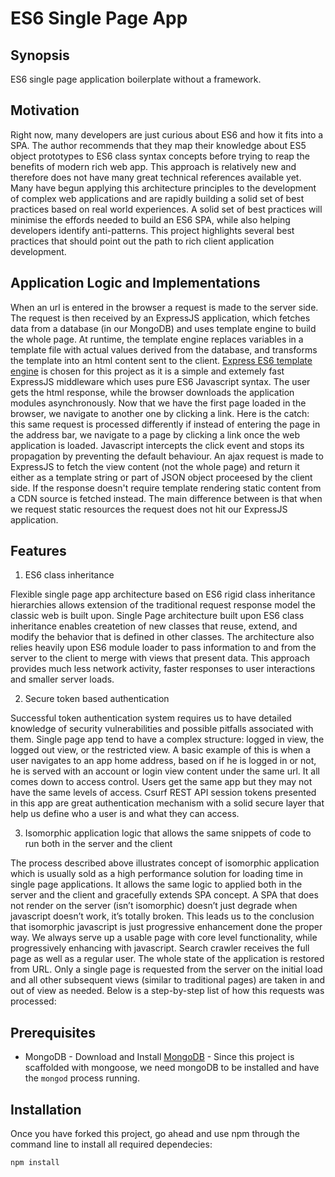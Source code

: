 
# ES6 Single Page App
## Synopsis
ES6 single page application boilerplate without a framework.
## Motivation
Right now, many developers are just curious about ES6 and how it fits into a SPA. The author recommends that they map their knowledge about ES5 object prototypes to ES6 class syntax concepts before trying to reap the benefits of modern rich web app. This approach is relatively new and therefore does not have many great technical references available yet. Many have begun applying this architecture principles to the development of complex web applications and are rapidly building a solid set of best practices based on real world experiences. A solid set of best practices will minimise the effords needed to build an ES6 SPA, while also helping developers identify anti-patterns. This project highlights several best practices that should point out the path to rich client application development.
## Application Logic and Implementations
When an url is entered in the browser a request is made to the server side. The request is then received by an ExpressJS application, which fetches data from a database (in our MongoDB) and uses template engine to build the whole page. At runtime, the template engine replaces variables in a template file with actual values derived from the database, and transforms the template into an html content sent to the client. [Express ES6 template engine](https://www.npmjs.com/package/express-es6-template-engine) is chosen for this project as it is a simple and extemely fast ExpressJS middleware which uses pure ES6 Javascript syntax.
The user gets the html response, while the browser downloads the application modules asynchronously.
Now that we have the first page loaded in the browser, we navigate to another one by clicking a link. Here is the catch: this same request is processed differently if instead of entering the page in the address bar, we navigate to a page by clicking a link once the web application is loaded. Javascript intercepts the click event and stops its propagation by preventing the default behaviour. An ajax request is made to ExpressJS to fetch the view content (not the whole page) and return it either as a template string or part of JSON object proceesed by the client side. If the response doesn't require template rendering static content from a CDN source is fetched instead. The main difference between is that when we request static resources the request does not hit our ExpressJS application.
## Features

1. ES6 class inheritance

  Flexible single page app architecture based on ES6 rigid class inheritance hierarchies allows extension of the traditional request response model the classic web is built upon. Single Page architecture built upon ES6 class inheritance enables createtion of new classes that reuse, extend, and modify the behavior that is defined in other classes. The architecture also relies heavily upon ES6 module loader to pass information to and from the server to the client to merge with views that present data. This approach provides much less network activity, faster responses to user interactions and smaller server loads.

2. Secure token based authentication

  Successful token authentication system requires us to have detailed knowledge of security vulnerabilities and possible pitfalls associated with them. Single page app tend to have a complex structure: logged in view, the logged out view, or the restricted view. A basic example of this is when a user navigates to an app home address, based on if he is logged in or not, he is served with an account or login view content under the same url. It all comes down to access control. Users get the same app but they may not have the same levels of access. Csurf REST API session tokens presented in this app are great authentication mechanism with a solid secure layer that help us define who a user is and what they can access. 
  
3. Isomorphic application logic that allows the same snippets of code to run both in the server and the client

  The process described above illustrates concept of isomorphic application which is usually sold as a high performance solution for loading time in single page applications. It allows the same logic to applied both in the server and the client and gracefully extends SPA concept. A SPA that does not render on the server (isn’t isomorphic) doesn’t just degrade when javascript doesn’t work, it’s totally broken. This leads us to the conclusion that isomorphic javascript is just progressive enhancement done the proper way. We always serve up a usable page with core level functionality, while progressively enhancing with javascript. Search crawler receives the full page as well as a regular user. The whole state of the application is restored from URL.
  Only a single page is requested from the server on the initial load and all other subsequent views (similar to traditional pages) are taken in and out of view as needed. Below is a step-by-step list of how this requests was processed:

## Prerequisites

* MongoDB - Download and Install [MongoDB](http://www.mongodb.org/downloads) - Since this project is scaffolded with mongoose, we need mongoDB to be installed and have the `mongod` process running.

## Installation

Once you have forked this project, go ahead and use npm through the command line to install all required dependecies:

```js
npm install
```
